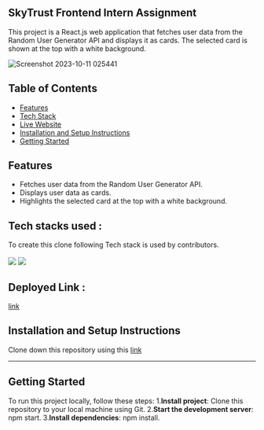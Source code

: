## SkyTrust Frontend Intern Assignment

This project is a React.js web application that fetches user data from the Random User Generator API and displays it as cards. The selected card is shown at the top with a white background.

![Screenshot 2023-10-11 025441](https://github.com/warriorruchi/skytrust/assets/120272171/504fb07d-4477-42c5-a0ba-be2f6082b603)

## Table of Contents

- [Features](#features)
- [Tech Stack](#tech-stack)
- [Live Website](#deployed)
- [Installation and Setup Instructions](#Installation-and-Setup-Instructions)
- [Getting Started](#Getting-Started)


## Features

- Fetches user data from the Random User Generator API.
- Displays user data as cards.
- Highlights the selected card at the top with a white background.


## **Tech stacks used :**
To create this clone following Tech stack is used by contributors.  
<br>
<img src="https://img.shields.io/badge/CSS3-1572B6?style=for-the-badge&logo=css3&logoColor=white"/>
<img src="https://img.shields.io/badge/Reactjs-323330?style=for-the-badge&logo=javascript&logoColor=F7DF1E"/>

## **Deployed Link :** 
<a href="https://6525c27d54a5623e99dd6ca1--beamish-faloodeh-9cc6ff.netlify.app/">link</a>

## Installation and Setup Instructions
Clone down this repository using this <a href="https://github.com/warriorruchi/skytrust">link</a> 
<hr/>

## Getting Started
To run this project locally, follow these steps:
1.**Install project**: Clone this repository to your local machine using Git.
2.**Start the development server**: npm start.
3.**Install dependencies**: npm install.




